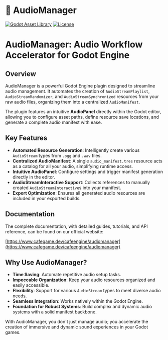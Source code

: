 # 🎵 AudioManager

[![Godot Asset Library](https://img.shields.io/badge/Godot_Asset_Library-AudioManager-478cbf?style=for-the-badge&logo=godot-engine)](https://godotengine.org/asset-library/asset/link-to-asset) <!-- Placeholder -->
[![License](https://img.shields.io/badge/License-MIT-yellow.svg?style=for-the-badge)](https://opensource.org/licenses/MIT)

# AudioManager: Audio Workflow Accelerator for Godot Engine

## Overview

AudioManager is a powerful Godot Engine plugin designed to streamline audio management. It automates the creation of `AudioStreamPlaylist`, `AudioStreamRandomizer`, and `AudioStreamSynchronized` resources from your raw audio files, organizing them into a centralized `AudioManifest`.

The plugin features an intuitive **AudioPanel** directly within the Godot editor, allowing you to configure asset paths, define resource save locations, and generate a complete audio manifest with ease.

## Key Features

*   **Automated Resource Generation**: Intelligently create various `AudioStream` types from `.ogg` and `.wav` files.
*   **Centralized AudioManifest**: A single `audio_manifest.tres` resource acts as a catalog for all your audio, simplifying runtime access.
*   **Intuitive AudioPanel**: Configure settings and trigger manifest generation directly in the editor.
*   **AudioStreamInteractive Support**: Collects references to manually created `AudioStreamInteractive`s into your manifest.
*   **Export Optimization**: Ensures all generated audio resources are included in your exported builds.

## Documentation

The complete documentation, with detailed guides, tutorials, and API reference, can be found on our official website:

[https://www.cafegame.dev/cafeengine/audiomanager](https://www.cafegame.dev/cafeengine/audiomanager)

## Why Use AudioManager?

*   **Time Saving**: Automate repetitive audio setup tasks.
*   **Impeccable Organization**: Keep your audio resources organized and easily accessible.
*   **Flexibility**: Support for various `AudioStream` types to meet diverse audio needs.
*   **Seamless Integration**: Works natively within the Godot Engine.
*   **Foundation for Robust Systems**: Build complex and dynamic audio systems with a solid manifest backbone.

With AudioManager, you don't just manage audio; you accelerate the creation of immersive and dynamic sound experiences in your Godot games.